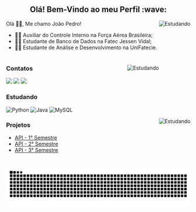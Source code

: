 <div style="text-align: center;" align="center">
  <h2> Olá! Bem-Vindo ao meu Perfil :wave: </h2>
</div>

<img align="right" alt="Estudando" height="135px" src="https://github.com/user-attachments/assets/b117ce78-51b7-4656-82b5-8ad723f5a107">

Olá :raising_hand_man:, Me chamo João Pedro! 

  - :man_pilot: Auxiliar do Controle Interno na Força Aérea Brasileira;
  - :technologist: Estudante de Banco de Dados na Fatec Jessen Vidal;
  - :technologist: Estudante de Análise e Desenvolvimento na UniFatecie.

#

<img align="right" alt="Estudando" height="135px" src="https://github-readme-stats-git-masterrstaa-rickstaa.vercel.app/api/top-langs/?username=BispoJPM&line_height=10&card_width=290&layout=compact&hide_title=false&count_private=true&langs_count=4&show_icons=true&title_color=FF00F6&hide=html,scss,less&bg_color=000&text_color=8B8B8B&border_radius=3&border_color=561760&count_private=true" alt="Most Used Languages">

<h3 align="left">Contatos</h3>

<div> 
  <a href="https://www.instagram.com/jpbacm_/" target="_blank"><img src="https://img.shields.io/badge/-Instagram-%23E4405F?style=for-the-badge&logo=instagram&logoColor=white" target="_blank"></a> 
  <a href = "mailto:marcondesjpb@gmail.com"><img src="https://img.shields.io/badge/-Gmail-%23333?style=for-the-badge&logo=gmail&logoColor=white" target="_blank"></a>
  <a href="https://www.linkedin.com/in/jo%C3%A3o-pedro-563369181/" target="_blank"><img src="https://img.shields.io/badge/-LinkedIn-%230077B5?style=for-the-badge&logo=linkedin&logoColor=white" target="_blank"></a> 
</div>

<h3 align="left">Estudando</h3>

![Python](https://img.shields.io/badge/Python-14354C?style=for-the-badge&logo=python&logoColor=white)
![Java](https://img.shields.io/badge/Java-ED8B00?style=for-the-badge&logo=openjdk&logoColor=white)
![MySQL](https://img.shields.io/badge/MySQL-00000F?style=for-the-badge&logo=mysql&logoColor=white)

<img align="right" alt="Estudando" height="135px" src="https://github-readme-stats-git-masterrstaa-rickstaa.vercel.app/api?username=BispoJPM&hide_title=true&show_icons=true&include_all_commits=false&count_private=true&line_height=25&hide=issues&bg_color=000&title_color=FF00F6&text_color=FFF&border_radius=3&border_color=36123c&icon_color=FF00F6&theme=jolly" alt="GitHub stats">

### Projetos

- [API - 1° Semestre](https://github.com/Porygon-Users/API-Porygon)<br/>
- [API - 2° Semestre](https://github.com/PorygonAPI/Porygon)<br/>
- [API - 3° Semestre](https://github.com/PorygonAPI/Porygon2)<br/>

#

<picture align="center">
  <source media="(prefers-color-scheme: dark)" srcset="https://raw.githubusercontent.com/BispoJPM/BispoJPM/output/github-contribution-grid-snake-dark.svg">
  <source media="(prefers-color-scheme: light)" srcset="https://raw.githubusercontent.com/BispoJPM/BispoJPM/output/github-contribution-grid-snake-dark.svg">
  <img align="center" alt="github contribution grid snake animation" src="https://raw.githubusercontent.com/BispoJPM/BispoJPM/output/github-contribution-grid-snake.svg">
</picture>
